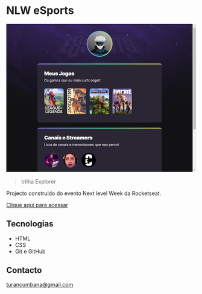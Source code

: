 # NLW eSports

![preview](./.github/preview.png)

> trilha Explorer

Projecto construido do evento Next level Week da Rocketseat.

[Clique aqui para acessar](https://moisescumbana.github.io/esport/)

## Tecnologias
- HTML
- CSS
- Git e GitHub

## Contacto
turancumbana@gmail.com